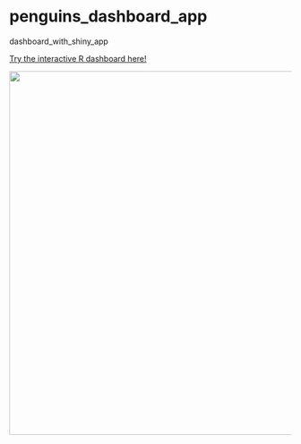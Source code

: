 # penguins_dashboard_app
dashboard_with_shiny_app

<a href="https://johnnykl-rshiny.shinyapps.io/penguins_learning_dashboard/" target="_blank">Try the interactive R dashboard here!</a>

<img src="PenguinDashboardDemo.gif" width ="650">
